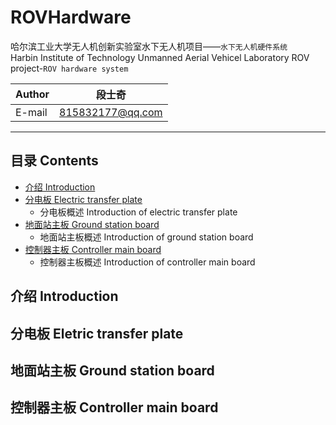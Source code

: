# ROVHardware 
哈尔滨工业大学无人机创新实验室水下无人机项目——`水下无人机硬件系统`    
Harbin Institute of Technology Unmanned Aerial Vehicel Laboratory ROV project-`ROV hardware system`

|Author|段士奇|
|---|---
|E-mail|815832177@qq.com

****
## 目录 Contents
<!--ts-->
* [介绍 Introduction](#介绍-Introduction)
* [分电板 Electric transfer plate](#分电板-Eletric-transfer-plate)
    * 分电板概述 Introduction of electric transfer plate
* [地面站主板 Ground station board](#地面站主板-Ground-station-board)
    * 地面站主板概述 Introduction of ground station board
* [控制器主板 Controller main board](#控制器主板-Controller-main-board)
    * 控制器主板概述 Introduction of controller main board
<!--te-->

## 介绍 Introduction

## 分电板 Eletric transfer plate

## 地面站主板 Ground station board

## 控制器主板 Controller main board

